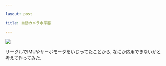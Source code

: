 ```yaml
---

layout: post

title: 自動カメラ水平器

---
```


<img src="https://gakuseishitsu.github.io/images/stabilizer/stabilizer.jpg">

サークルでIMUやサーボモータをいじってたことから, なにか応用できないかと考えて作ってみた.  